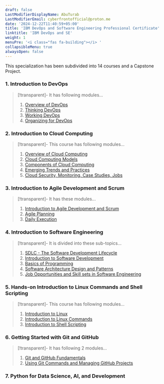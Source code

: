 ```yaml
---
draft: false
LastModifierDisplayName: AbuTurab
LastModifierEmail: cyberfrontofficial@proton.me
date: '2024-12-22T11:40:59+05:00'
title: 'IBM DevOps and Software Engineering Professional Certificate'
linktitle: 'IBM DevOps and SE'
weight: 1
menuPre: '<i class="fas fa-building"></i> '
collapsibleMenu: true
alwaysOpen: false
---
```


This specialization has been subdivided into 14 courses and a Capstone Project.

### 1. Introduction to DevOps

> [!transparent]- It has following modules...
> 
> 1. [Overview of DevOps](/devops-and-cloud/ibm-devops-and-se/intro-to-devops/overview-of-devops)
> 2. [Thinking DevOps](/devops-and-cloud/ibm-devops-and-se/intro-to-devops/thinking-devops)
> 3. [Working DevOps](/devops-and-cloud/ibm-devops-and-se/intro-to-devops/working-devops)
> 4. [Organizing for DevOps](/devops-and-cloud/ibm-devops-and-se/intro-to-devops/organizing-for-devops)

### 2. Introduction to Cloud Computing

>[!transparent]- This course has following modules...
> 
> 1. [Overview of Cloud Computing](/it-and-sysadmin/ibm-it-support/intro-to-cloud-computing/overview-of-cloud-computing)
> 2. [Cloud Computing Models](/it-and-sysadmin/ibm-it-support/intro-to-cloud-computing/cloud-computing-models)
> 3. [Components of Cloud Computing](/it-and-sysadmin/ibm-it-support/intro-to-cloud-computing/components-of-cloud-computing)
> 4. [Emerging Trends and Practices](/it-and-sysadmin/ibm-it-support/intro-to-cloud-computing/emerging-trends-and-practices)
> 5. [Cloud Security, Monitoring, Case Studies, Jobs](/it-and-sysadmin/ibm-it-support/intro-to-cloud-computing/cloud-security-monitoring-case-studies-jobs)

### 3. Introduction to Agile Development and Scrum

>[!transparent]- It has these modules...
> 
> 1. [Introduction to Agile Development and Scrum](/devops-and-cloud/ibm-devops-and-se/agile-development-and-scrum/introduction-to-agile-and-scrum)
> 2. [Agile Planning](/devops-and-cloud/ibm-devops-and-se/agile-development-and-scrum/agile-planning)
> 3. [Daily Execution](/devops-and-cloud/ibm-devops-and-se/agile-development-and-scrum/daily-execution)

### 4. Introduction to Software Engineering

>[!transparent]- It is divided into these sub-topics...
> 
> 1. [SDLC - The Software Development Lifecycle](/devops-and-cloud/ibm-devops-and-se/intro-to-se/the-software-development-lifecycle)
> 2. [Introduction to Software Development](/devops-and-cloud/ibm-devops-and-se/intro-to-se/introduction-to-software-development)
> 3. [Basics of Programming](/devops-and-cloud/ibm-devops-and-se/intro-to-se/basics-of-programming-ii)
> 4. [Software Architecture Design and Patterns](/devops-and-cloud/ibm-devops-and-se/intro-to-se/software-architecture-design-and-patterns)
> 5. [Job Opportunities and Skill sets in Software Engineering](/devops-and-cloud/ibm-devops-and-se/intro-to-se/job-opportunities-and-skill-sets-in-se)

### 5. Hands-on Introduction to Linux Commands and Shell Scripting

>[!transparent]- This course has following modules...
> 
> 1. [Introduction to Linux](/devops-and-cloud/ibm-devops-and-se/linux-commands-and-shell-scripting/introduction-to-linux)
> 2. [Introduction to Linux Commands](/devops-and-cloud/ibm-devops-and-se/linux-commands-and-shell-scripting/introduction-to-linux-commands)
> 3. [Introduction to Shell Scripting](/devops-and-cloud/ibm-devops-and-se/linux-commands-and-shell-scripting/introduction-to-shell-scripting)

### 6. Getting Started with Git and GitHub

>[!transparent]- It has following 2 modules...
> 
> 1. [Git and GitHub Fundamentals](/devops-and-cloud/ibm-devops-and-se/git-and-github/git-and-github-fundamentals)
> 2. [Using Git Commands and Managing GitHub Projects](/devops-and-cloud/ibm-devops-and-se/git-and-github/using-git-commands-and-managing-github-projects)

### 7. Python for Data Science, AI, and Development
